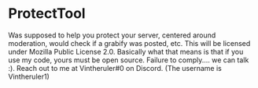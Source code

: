# ProtectTool

Was supposed to help you protect your server, centered around moderation, would check if a grabify was posted, etc. This will be licensed under Mozilla Public License 2.0. Basically what that means is that if you use my code, yours must be open source. Failure to comply.... we can talk :). Reach out to me at Vintheruler#0 on Discord. (The username is Vintheruler1)
